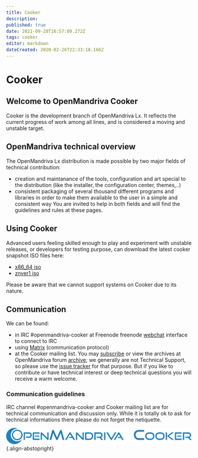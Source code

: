 ```yaml
---
title: Cooker
description: 
published: true
date: 2021-09-28T16:57:09.272Z
tags: cooker
editor: markdown
dateCreated: 2020-02-26T22:33:18.166Z
---
```


# Cooker

## Welcome to OpenMandriva Cooker

Cooker is the development branch of OpenMandriva Lx. It reflects the current progress of work among all lines, and is considered a moving and unstable target.

## OpenMandriva technical overview
The OpenMandriva Lx distribution is made possible by two major fields of technical contribution: 
- creation and maintanance of the tools, configuration and art special to the distribution (like the installer, the configuration center, themes,..)
- consistent packaging of several thousand different programs and libraries in order to make them available to the user in a simple and consistent way
You are invited to help in both fields and will find the guidelines and rules at these pages. 

## Using Cooker
Advanced users feeling skilled enough to play and experiment with unstable releases, or developers for testing purpose, can download the latest cooker snapshot ISO files here:

- [x86_64 iso](https://abf.openmandriva.org/platforms/cooker/products/4)
- [znver1 iso](https://abf.openmandriva.org/platforms/cooker/products/53)

Please be aware that we cannot support systems on Cooker due to its nature.

## Communication
We can be found:
- in IRC #openmandriva-cooker at Freenode
  freenode [webchat](http://webchat.freenode.net/?nick=chwido_fan&channels=%23openmandriva-cooker) interface to connect to IRC
- using [Matrix](/doc/chat-faq) (communication protocol)
- at the Cooker mailing list. You may [subscribe](https://www.openmandriva.org/lists) or view the archives at OpenMandriva forum [archive](https://forum.openmandriva.org/c/en/cooker);
we generally are not Technical Support, so please use the [issue tracker](https://issues.openmandriva.org/) for that purpose. But if you like to contribute or have technical interest or deep technical questions you will receive a warm welcome.

### Communication guidelines
IRC channel #openmandriva-cooker and Cooker mailing list are for technical communication and discussion only. While it is totally ok to ask for technical informations there please do not forget the netiquette.




![header-tr-cooker.png](/assets/header-tr-cooker.png){.align-abstopright}